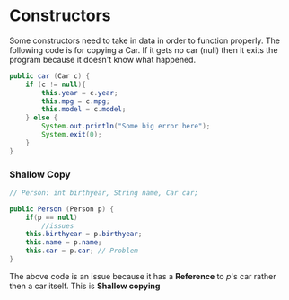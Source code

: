 # Constructors

Some constructors need to take in data in order to function properly. The following code is for copying a Car. If it gets no car (null) then it exits the program because it doesn't know what happened.

```java
public car (Car c) {
    if (c != null){
        this.year = c.year;
        this.mpg = c.mpg;
        this.model = c.model;
    } else {
        System.out.println("Some big error here");
        System.exit(0);
    }
}
```

### Shallow Copy

```java
// Person: int birthyear, String name, Car car;

public Person (Person p) {
    if(p == null)
        //issues
    this.birthyear = p.birthyear;
    this.name = p.name;
    this.car = p.car; // Problem
}
```
The above code is an issue because it has a **Reference** to *p*'s car rather then a car itself. This is **Shallow copying**
